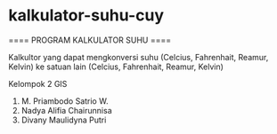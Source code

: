 # kalkulator-suhu-cuy

==== PROGRAM KALKULATOR SUHU ====

Kalkultor yang dapat mengkonversi suhu (Celcius, Fahrenhait, Reamur, Kelvin) ke satuan lain (Celcius, Fahrenhait, Reamur, Kelvin)

Kelompok 2 GIS

1. M. Priambodo Satrio W.
2. Nadya Alifia Chairunnisa
3. Divany Maulidyna Putri
